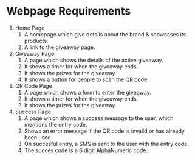 # Webpage Requirements

1. Home Page
   1. A homepage which give details about the brand & showcases its products.
   2. A link to the giveaway page.
2. Giveaway Page
   1. A page which shows the details of the active giveaway.
   2. It shows a timer for when the giveaway ends.
   3. It shows the prizes for the giveaway.
   4. It shows a button for people to scan the QR code.
3. QR Code Page
   1. A page which shows a form to enter the giveaway.
   2. It shows a timer for when the giveaway ends.
   3. It shows the prizes for the giveaway.
4. Success Page
   1. A page which shows a success message to the user, which mentions the entry code.
   2. Shows an error message if the QR code is invalid or has already been used.
   3. On succesful entry, a SMS is sent to the user with the entry code.
   4. The succes code is a 6 digit AlphaNumeric code.